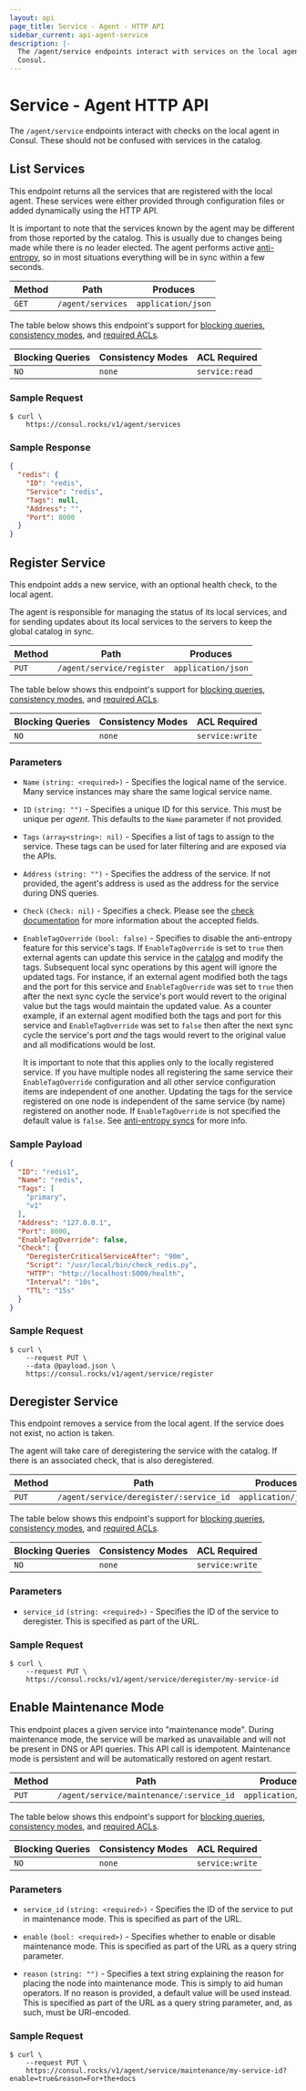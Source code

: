 ```yaml
---
layout: api
page_title: Service - Agent - HTTP API
sidebar_current: api-agent-service
description: |-
  The /agent/service endpoints interact with services on the local agent in
  Consul.
---
```


# Service - Agent HTTP API

The `/agent/service` endpoints interact with checks on the local agent in
Consul. These should not be confused with services in the catalog.

## List Services

This endpoint returns all the services that are registered with
the local agent. These services were either provided through configuration files
or added dynamically using the HTTP API.

It is important to note that the services known by the agent may be different
from those reported by the catalog. This is usually due to changes being made
while there is no leader elected. The agent performs active
[anti-entropy](/docs/internals/anti-entropy.html), so in most situations
everything will be in sync within a few seconds.

| Method | Path                         | Produces                   |
| ------ | ---------------------------- | -------------------------- |
| `GET`  | `/agent/services`            | `application/json`         |

The table below shows this endpoint's support for
[blocking queries](/api/index.html#blocking-queries),
[consistency modes](/api/index.html#consistency-modes), and
[required ACLs](/api/index.html#acls).

| Blocking Queries | Consistency Modes | ACL Required   |
| ---------------- | ----------------- | -------------- |
| `NO`             | `none`            | `service:read` |

### Sample Request

```text
$ curl \
    https://consul.rocks/v1/agent/services
```

### Sample Response

```json
{
  "redis": {
    "ID": "redis",
    "Service": "redis",
    "Tags": null,
    "Address": "",
    "Port": 8000
  }
}
```

## Register Service

This endpoint adds a new service, with an optional health check, to the local
agent.

The agent is responsible for managing the status of its local services, and for
sending updates about its local services to the servers to keep the global
catalog in sync.

| Method | Path                         | Produces                   |
| ------ | ---------------------------- | -------------------------- |
| `PUT`  | `/agent/service/register`    | `application/json`         |

The table below shows this endpoint's support for
[blocking queries](/api/index.html#blocking-queries),
[consistency modes](/api/index.html#consistency-modes), and
[required ACLs](/api/index.html#acls).

| Blocking Queries | Consistency Modes | ACL Required    |
| ---------------- | ----------------- | --------------- |
| `NO`             | `none`            | `service:write` |

### Parameters

- `Name` `(string: <required>)` - Specifies the logical name of the service.
  Many service instances may share the same logical service name.

- `ID` `(string: "")` - Specifies a unique ID for this service. This must be
  unique per _agent_. This defaults to the `Name` parameter if not provided.

- `Tags` `(array<string>: nil)` - Specifies a list of tags to assign to the
  service. These tags can be used for later filtering and are exposed via the
  APIs.

- `Address` `(string: "")` - Specifies the address of the service. If not
  provided, the agent's address is used as the address for the service during
  DNS queries.

- `Check` `(Check: nil)` - Specifies a check. Please see the
  [check documentation](/api/agent/check.html) for more information about the
  accepted fields.

- `EnableTagOverride` `(bool: false)` - Specifies to disable the anti-entropy
  feature for this service's tags. If `EnableTagOverride` is set to `true` then
  external agents can update this service in the [catalog](/api/catalog.html)
  and modify the tags. Subsequent local sync operations by this agent will
  ignore the updated tags. For instance, if an external agent modified both the
  tags and the port for this service and `EnableTagOverride` was set to `true`
  then after the next sync cycle the service's port would revert to the original
  value but the tags would maintain the updated value. As a counter example, if
  an external agent modified both the tags and port for this service and
  `EnableTagOverride` was set to `false` then after the next sync cycle the
  service's port _and_ the tags would revert to the original value and all
  modifications would be lost.

    It is important to note that this applies only to the locally registered
    service. If you have multiple nodes all registering the same service their
    `EnableTagOverride` configuration and all other service configuration items
    are independent of one another. Updating the tags for the service registered
    on one node is independent of the same service (by name) registered on
    another node. If `EnableTagOverride` is not specified the default value is
    `false`. See [anti-entropy syncs](/docs/internals/anti-entropy.html) for
    more info.

### Sample Payload

```json
{
  "ID": "redis1",
  "Name": "redis",
  "Tags": [
    "primary",
    "v1"
  ],
  "Address": "127.0.0.1",
  "Port": 8000,
  "EnableTagOverride": false,
  "Check": {
    "DeregisterCriticalServiceAfter": "90m",
    "Script": "/usr/local/bin/check_redis.py",
    "HTTP": "http://localhost:5000/health",
    "Interval": "10s",
    "TTL": "15s"
  }
}
```

### Sample Request

```text
$ curl \
    --request PUT \
    --data @payload.json \
    https://consul.rocks/v1/agent/service/register
```

## Deregister Service

This endpoint removes a service from the local agent. If the service does not
exist, no action is taken.

The agent will take care of deregistering the service with the catalog. If there
is an associated check, that is also deregistered.

| Method | Path                         | Produces                   |
| ------ | ---------------------------- | -------------------------- |
| `PUT`  | `/agent/service/deregister/:service_id` | `application/json` |

The table below shows this endpoint's support for
[blocking queries](/api/index.html#blocking-queries),
[consistency modes](/api/index.html#consistency-modes), and
[required ACLs](/api/index.html#acls).

| Blocking Queries | Consistency Modes | ACL Required    |
| ---------------- | ----------------- | --------------- |
| `NO`             | `none`            | `service:write` |

### Parameters

- `service_id` `(string: <required>)` - Specifies the ID of the service to
  deregister. This is specified as part of the URL.

### Sample Request

```text
$ curl \
    --request PUT \
    https://consul.rocks/v1/agent/service/deregister/my-service-id
```

## Enable Maintenance Mode

This endpoint places a given service into "maintenance mode". During maintenance
mode, the service will be marked as unavailable and will not be present in DNS
or API queries. This API call is idempotent. Maintenance mode is persistent and
will be automatically restored on agent restart.

| Method | Path                         | Produces                   |
| ------ | ---------------------------- | -------------------------- |
| `PUT`  | `/agent/service/maintenance/:service_id` | `application/json`         |

The table below shows this endpoint's support for
[blocking queries](/api/index.html#blocking-queries),
[consistency modes](/api/index.html#consistency-modes), and
[required ACLs](/api/index.html#acls).

| Blocking Queries | Consistency Modes | ACL Required    |
| ---------------- | ----------------- | --------------- |
| `NO`             | `none`            | `service:write` |

### Parameters

- `service_id` `(string: <required>)` - Specifies the ID of the service to put
  in maintenance mode. This is specified as part of the URL.

- `enable` `(bool: <required>)` - Specifies whether to enable or disable
  maintenance mode. This is specified as part of the URL as a query string
  parameter.

- `reason` `(string: "")` - Specifies a text string explaining the reason for
  placing the node into maintenance mode. This is simply to aid human operators.
  If no reason is provided, a default value will be used instead. This is
  specified as part of the URL as a query string parameter, and, as such, must
  be URI-encoded.

### Sample Request

```text
$ curl \
    --request PUT \
    https://consul.rocks/v1/agent/service/maintenance/my-service-id?enable=true&reason=For+the+docs
```
